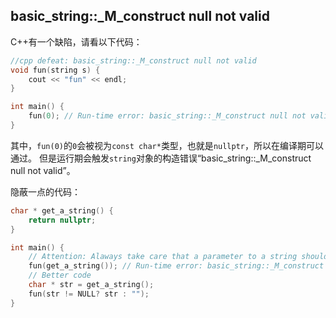 ## basic_string::_M_construct null not valid

C++有一个缺陷，请看以下代码：

```cpp
//cpp defeat: basic_string::_M_construct null not valid
void fun(string s) {
    cout << "fun" << endl;
}

int main() {
    fun(0); // Run-time error: basic_string::_M_construct null not valid
}
```

其中，`fun(0)`的`0`会被视为`const char*`类型，也就是`nullptr`，所以在编译期可以通过。
但是运行期会触发`string`对象的构造错误“basic_string::_M_construct null not valid”。

隐蔽一点的代码：

```cpp
char * get_a_string() {
    return nullptr;
}

int main() {
    // Attention: Alaways take care that a parameter to a string should not be NULL!
    fun(get_a_string()); // Run-time error: basic_string::_M_construct null not valid
    // Better code
    char * str = get_a_string();
    fun(str != NULL? str : "");
}
```